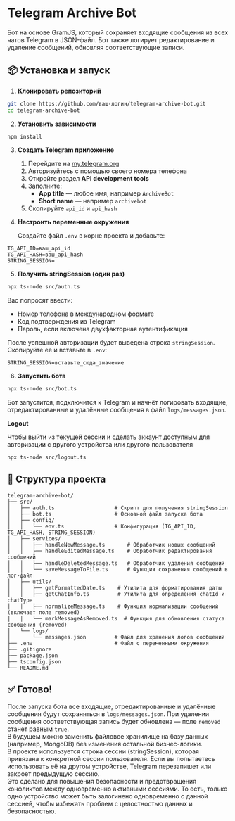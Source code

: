 # Telegram Archive Bot

Бот на основе GramJS, который сохраняет входящие сообщения из всех чатов Telegram в JSON-файл. Бот также логирует редактирование и удаление сообщений, обновляя соответствующие записи.

## 📦 Установка и запуск

1. **Клонировать репозиторий**

```bash
git clone https://github.com/ваш-логин/telegram-archive-bot.git
cd telegram-archive-bot
   ```

2. **Установить зависимости**

```bash
npm install
```

3. **Создать Telegram приложение**

   1. Перейдите на [my.telegram.org](https://my.telegram.org/)
   2. Авторизуйтесь с помощью своего номера телефона
   3. Откройте раздел **API development tools**
   4. Заполните:
      - **App title** — любое имя, например `ArchiveBot`
      - **Short name** — например `archivebot`
   5. Скопируйте `api_id` и `api_hash`

4. **Настроить переменные окружения**

   Создайте файл `.env` в корне проекта и добавьте:

```env
TG_API_ID=ваш_api_id
TG_API_HASH=ваш_api_hash
STRING_SESSION=
```

5. **Получить stringSession (один раз)**

```bash
npx ts-node src/auth.ts
```

   Вас попросят ввести:
   - Номер телефона в международном формате
   - Код подтверждения из Telegram
   - Пароль, если включена двухфакторная аутентификация

   После успешной авторизации будет выведена строка `stringSession`. Скопируйте её и вставьте в `.env`:

```env
STRING_SESSION=вставьте_сюда_значение
```

6. **Запустить бота**

```bash
npx ts-node src/bot.ts
```

   Бот запустится, подключится к Telegram и начнёт логировать входящие, отредактированные и удалённые сообщения в файл `logs/messages.json`.

**Logout**

   Чтобы выйти из текущей сессии и сделать аккаунт доступным для авторизации с другого устройства или другого пользователя

```bash
npx ts-node src/logout.ts
```

## 📝 Структура проекта

```
telegram-archive-bot/
├── src/
│   ├── auth.ts                   # Скрипт для получения stringSession
│   ├── bot.ts                    # Основной файл запуска бота
│   ├── config/
│   │   └── env.ts                # Конфигурация (TG_API_ID, TG_API_HASH, STRING_SESSION)
│   ├── services/
│   │   ├── handleNewMessage.ts       # Обработчик новых сообщений
│   │   ├── handleEditedMessage.ts    # Обработчик редактирования сообщений
│   │   ├── handleDeletedMessage.ts   # Обработчик удаления сообщений
│   │   └── saveMessageToFile.ts      # Функция сохранения сообщений в лог-файл
│   ├── utils/
│   │   ├── getFormattedDate.ts    # Утилита для форматирования даты
│   │   ├── getChatInfo.ts         # Утилита для определения chatId и chatType
│   │   ├── normalizeMessage.ts    # Функция нормализации сообщений (включает поле removed)
│   │   └── markMessageAsRemoved.ts  # Функция для обновления статуса сообщения (removed)
│   └── logs/
│       └── messages.json         # Файл для хранения логов сообщений
├── .env                          # Файл с переменными окружения
├── .gitignore
├── package.json
├── tsconfig.json
└── README.md
```

## ✅ Готово!

После запуска бота все входящие, отредактированные и удалённые сообщения будут сохраняться в `logs/messages.json`. При удалении сообщения соответствующая запись будет обновлена — поле `removed` станет равным `true`. <br>В будущем можно заменить файловое хранилище на базу данных (например, MongoDB) без изменения остальной бизнес-логики.
<br>В проекте используется строка сессии (stringSession), которая привязана к конкретной сессии пользователя. Если вы попытаетесь использовать её на другом устройстве, Telegram перезапишет или закроет предыдущую сессию. <br>Это сделано для повышения безопасности и предотвращения конфликтов между одновременно активными сессиями. То есть, только одно устройство может быть залогинено одновременно с данной сессией, чтобы избежать проблем с целостностью данных и безопасностью.
